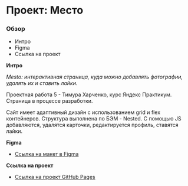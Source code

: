 # Проект: Место

### Обзор
* Интро
* Figma
* Ссылка на проект

**Интро**

_Mesto: интерактивная страница, куда можно добавлять фотографии, удалять их и ставить лайки._

Проектная работа 5 - Тимура Харченко, курс Яндекс Практикум. Страница в процессе разработки.

Сайт имеет адаптивный дизайн с использованием grid и flex контейнеров. Структура выполнена по БЭМ - Nested.
С помощью JS добавляются, удалятся карточки, редактируется профиль, ставятся лайки.

**Figma**

* [Ссылка на макет в Figma](https://www.figma.com/file/2cn9N9jSkmxD84oJik7xL7/JavaScript.-Sprint-4?node-id=28212%3A326&t=zwHzRsXnNmecy3O6-0)

**Ссылка на проект**

* [Ссылка на проект GitHub Pages](https://videohive.github.io/mesto/)
